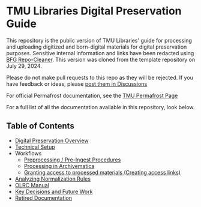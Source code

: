 # TMU Libraries Digital Preservation Guide

This repository is the public version of TMU Libraries' guide for processing and uploading digitized and born-digital materials for digital preservation purposes. Sensitive internal information and links have been redacted using [BFG Repo-Cleaner](https://rtyley.github.io/bfg-repo-cleaner/). This version was cloned from the template repository on July 29, 2024.

Please do not make pull requests to this repo as they will be rejected. If you have feedback or ideas, please [post them in Discussions](https://github.com/torontomulibrary/digital-preservation-public/discussions)

For official Permafrost documentation, see the [TMU Permafrost Page](https://docs.scholarsportal.info/view/Main/SP/PER/Participant_Pages/TMU/)

For a full list of all the documentation available in this repository, look below.

## Table of Contents

- [Digital Preservation Overview](/docs/overview.md)
- [Technical Setup](/docs/technical-setup.md)
- Workflows
  - [Preprocessing / Pre-Ingest Procedures](/docs/workflow-preprocessing.md)
  - [Processing in Archivematica](/docs/workflow-archivematica.md)
  - [Granting access to processed materials (Creating access links)](/docs/workflow-access.md)
- [Analyzing Normalization Rules](/docs/analyzing-normalization-rules.md)
- [OLRC Manual](/docs/olrc-manual.md)
- [Key Decisions and Future Work](/docs/future-work.md)
- [Retired Documentation](/docs/retired-docs.md)
